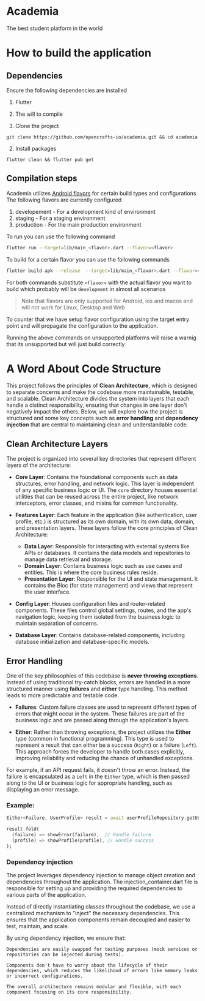 # Academia

The best student platform in the world

# How to build the application

## Dependencies
Ensure the following dependencies are installed
1. Flutter
2. The will to compile


1. Clone the project

```
git clone https://github.com/opencrafts-io/academia.git && cd academia
```

2. Install packages

```
flutter clean && flutter pub get
```

## Compilation steps

Academia utilizes [Android flavors](https://developer.android.com/build/build-variants) for certain build types and configurations
The following flavors are currently configured

1. developement - For a development kind of environment
2. staging - For a staging environment
3. production - For the main production environment

To run you can use the following command

```bash
flutter run --target=lib/main_<flavor>.dart --flavor=<flavor>
```

To build for a certain flavor you can use the following commands

```bash
flutter build apk --release  --target=lib/main_<flavor>.dart --flavor=<flavor>
```

For both commands substitute `<flavor>` with the actual flavor you want to build which probably will be `development`
in almost all scenarios

> Note that flavors are only supported for Android, ios and macos and will not work for Linux, Desktop and Web

To counter that we have setup flavor configuration using the target entry point and will propagate the configuration
to the application. 

Running the above commands on unsupported platforms will raise a warnig that its unsupported but will just build correctly



# A Word About Code Structure

This project follows the principles of **Clean Architecture**, which is designed to separate concerns and make the codebase more maintainable, testable, and scalable. Clean Architecture divides the system into layers that each handle a distinct responsibility, ensuring that changes in one layer don't negatively impact the others. Below, we will explore how the project is structured and some key concepts such as **error handling** and **dependency injection** that are central to maintaining clean and understandable code.

## Clean Architecture Layers

The project is organized into several key directories that represent different layers of the architecture:

- **Core Layer**: Contains the foundational components such as data structures, error handling, and network logic. This layer is independent of any specific business logic or UI. The `core` directory houses essential utilities that can be reused across the entire project, like network interceptors, error classes, and mixins for common functionality.
  
- **Features Layer**: Each feature in the application (like authentication, user profile, etc.) is structured as its own domain, with its own data, domain, and presentation layers. These layers follow the core principles of Clean Architecture:
    - **Data Layer**: Responsible for interacting with external systems like APIs or databases. It contains the data models and repositories to manage data retrieval and storage.
    - **Domain Layer**: Contains business logic such as use cases and entities. This is where the core business rules reside.
    - **Presentation Layer**: Responsible for the UI and state management. It contains the Bloc (for state management) and views that represent the user interface.

- **Config Layer**: Houses configuration files and router-related components. These files control global settings, routes, and the app's navigation logic, keeping them isolated from the business logic to maintain separation of concerns.

- **Database Layer**: Contains database-related components, including database initialization and database-specific models.

## Error Handling

One of the key philosophies of this codebase is **never throwing exceptions**. Instead of using traditional try-catch blocks, errors are handled in a more structured manner using **failures** and **either** type handling. This method leads to more predictable and testable code.

- **Failures**: Custom failure classes are used to represent different types of errors that might occur in the system. These failures are part of the business logic and are passed along through the application's layers.

- **Either**: Rather than throwing exceptions, the project utilizes the **Either** type (common in functional programming). This type is used to represent a result that can either be a success (`Right`) or a failure (`Left`). This approach forces the developer to handle both cases explicitly, improving reliability and reducing the chance of unhandled exceptions.

For example, if an API request fails, it doesn't throw an error. Instead, the failure is encapsulated as a `Left` in the `Either` type, which is then passed along to the UI or business logic for appropriate handling, such as displaying an error message.

### Example:
```dart
Either<Failure, UserProfile> result = await userProfileRepository.getUserProfile();

result.fold(
  (failure) => showError(failure),  // Handle failure
  (profile) => showProfile(profile), // Handle success
);
```

### Dependency injection
The project leverages dependency injection to manage object creation and dependencies throughout the application. The injection_container.dart file is responsible for setting up and providing the required dependencies to various parts of the application.

Instead of directly instantiating classes throughout the codebase, we use a centralized mechanism to "inject" the necessary dependencies. This ensures that the application components remain decoupled and easier to test, maintain, and scale.

By using dependency injection, we ensure that:

    Dependencies are easily swapped for testing purposes (mock services or repositories can be injected during tests).

    Components don't have to worry about the lifecycle of their dependencies, which reduces the likelihood of errors like memory leaks or incorrect configurations.

    The overall architecture remains modular and flexible, with each component focusing on its core responsibility.
